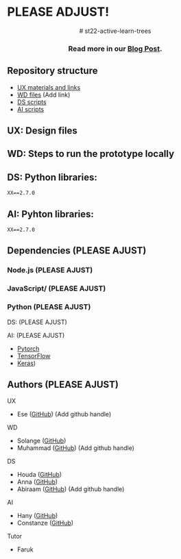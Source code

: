 # PLEASE ADJUST!

<div align="center">
# st22-active-learn-trees

### Read more in our [Blog Post](https://github.com/TechLabs-Berlin/st22-active-learn-trees/blob/main/blogpost.md).

</div>

## Repository structure

- [UX materials and links](https://www.figma.com/proto/PGq3rmaDOrUktd5JprehYb/High-fidelity-prototype?node-id=0%3A1&scaling=scale-down&starting-point-node-id=208%3A139)
- [WD files]() (Add link)
- [DS scripts](https://github.com/TechLabs-Berlin/st22-active-learn-trees/tree/main/DS-district-analysis)
- [AI scripts](https://github.com/TechLabs-Berlin/st22-active-learn-trees/tree/main/DL-neural-network)

## UX: Design files


## WD: Steps to run the prototype locally



## DS: Python libraries:
```
XX==2.7.0

```



## AI: Pyhton libraries:
```
XX==2.7.0

```

## Dependencies (PLEASE AJUST)

### Node.js (PLEASE AJUST)


### JavaScript/ (PLEASE AJUST)

### Python (PLEASE AJUST)
DS: (PLEASE AJUST)


AI: (PLEASE AJUST)
- [Pytorch](https://pytorch.org/)
- [TensorFlow](https://www.tensorflow.org/)
- [Keras](https://keras.io/))


## Authors (PLEASE AJUST)

UX
- Ese ([GitHub]()) (Add github handle)

WD
- Solange ([GitHub](https://github.com/atenkia))
- Muhammad ([GitHub]()) (Add github handle)

DS
- Houda ([GitHub](https://github.com/Houda-Ouhmad)) 
- Anna ([GitHub](https://github.com/AnnaUlbri)) 
- Abiraam ([GitHub]()) (Add github handle)

AI
- Hany ([GitHub](https://github.com/Hany-mohsen-elhassany)) 
- Constanze ([GitHub](https://github.com/Constifox)) 

Tutor
- Faruk 
